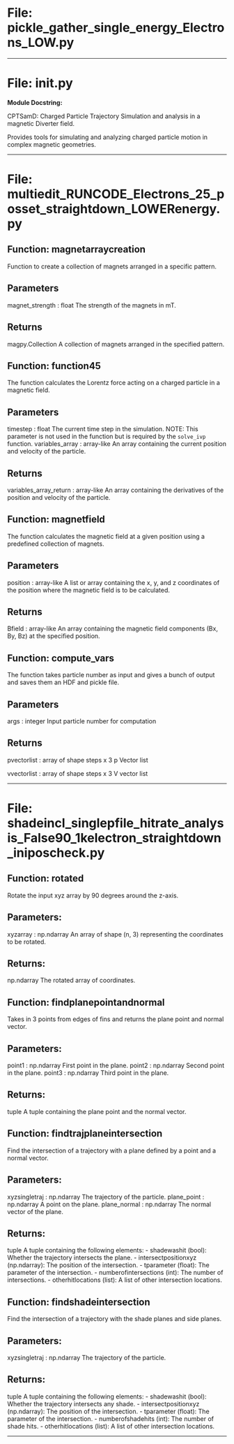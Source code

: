 # File: pickle_gather_single_energy_Electrons_LOW.py


---

# File: __init__.py

**Module Docstring:**

CPTSamD: Charged Particle Trajectory Simulation and analysis in a magnetic Diverter field.

Provides tools for simulating and analyzing charged particle motion in complex magnetic geometries.


---

# File: multiedit_RUNCODE_Electrons_25_posset_straightdown_LOWERenergy.py

## Function: magnetarraycreation

Function to create a collection of magnets arranged in a specific pattern.

Parameters
----------
magnet_strength : float
    The strength of the magnets in mT.

Returns
-------
magpy.Collection
    A collection of magnets arranged in the specified pattern.

## Function: function45

The function calculates the Lorentz force acting on a charged particle in a magnetic
field.

Parameters
----------
timestep : float
    The current time step in the simulation.
    NOTE: This parameter is not used in the function but is required by the `solve_ivp` 
    function.
variables_array : array-like
    An array containing the current position and velocity of the particle.

Returns
-------
variables_array_return : array-like
    An array containing the derivatives of the position and velocity of the particle.

## Function: magnetfield

The function calculates the magnetic field at a given position using a predefined collection of
magnets.

Parameters
----------
position : array-like
    A list or array containing the x, y, and z coordinates of the position where the magnetic
    field is to be calculated.

Returns
-------
Bfield : array-like
    An array containing the magnetic field components (Bx, By, Bz) at the specified position.

## Function: compute_vars

The function takes particle number as input and gives a bunch of output and saves them an HDF
and pickle file.

Parameters
----------
args : integer
    Input particle number for computation

Returns
-------
pvectorlist : array of shape steps x 3
    p Vector list

vvectorlist : array of shape steps x 3
    V vector list


---

# File: shadeincl_singlepfile_hitrate_analysis_False90_1kelectron_straightdown_iniposcheck.py

## Function: rotated

Rotate the input xyz array by 90 degrees around the z-axis.

Parameters:
-----------
xyzarray : np.ndarray
    An array of shape (n, 3) representing the coordinates to be rotated.

Returns:
--------
np.ndarray
    The rotated array of coordinates.

## Function: findplanepointandnormal

Takes in 3 points from edges of fins and returns the plane point and normal vector.

Parameters:
-----------
point1 : np.ndarray
    First point in the plane.
point2 : np.ndarray
    Second point in the plane.
point3 : np.ndarray
    Third point in the plane.

Returns:
--------
tuple
    A tuple containing the plane point and the normal vector.

## Function: findtrajplaneintersection

Find the intersection of a trajectory with a plane defined by a point and a normal vector.

Parameters:
-----------
xyzsingletraj : np.ndarray
    The trajectory of the particle.
plane_point : np.ndarray
    A point on the plane.
plane_normal : np.ndarray
    The normal vector of the plane.

Returns:
--------
tuple
    A tuple containing the following elements:
    - shadewashit (bool): Whether the trajectory intersects the plane.
    - intersectpositionxyz (np.ndarray): The position of the intersection.
    - tparameter (float): The parameter of the intersection.
    - numberofintersections (int): The number of intersections.
    - otherhitlocations (list): A list of other intersection locations.

## Function: findshadeintersection

Find the intersection of a trajectory with the shade planes and side planes.

Parameters:
-----------
xyzsingletraj : np.ndarray
    The trajectory of the particle.

Returns:
--------
tuple
    A tuple containing the following elements:
    - shadewashit (bool): Whether the trajectory intersects any shade.
    - intersectpositionxyz (np.ndarray): The position of the intersection.
    - tparameter (float): The parameter of the intersection.
    - numberofshadehits (int): The number of shade hits.
    - otherhitlocations (list): A list of other intersection locations.


---
